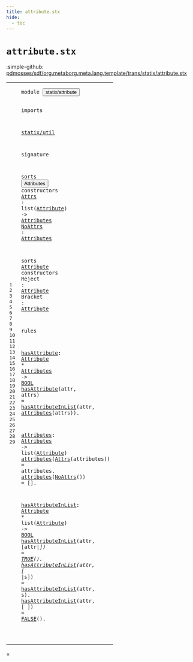 ```yaml
---
title: attribute.stx
hide:
  - toc
---
```


# `attribute.stx`

:simple-github: [pdmosses/sdf/org.metaborg.meta.lang.template/trans/statix/attribute.stx]

[pdmosses/sdf/org.metaborg.meta.lang.template/trans/statix/attribute.stx]: https://github.com/pdmosses/sdf/blob/master/org.metaborg.meta.lang.template/trans/statix/attribute.stx "The source file on GitHub"

<div class="stx"><table class="highlighttable"><tbody><tr><td class="linenos"><div class="linenodiv"><pre><span></span>1
2
3
4
5
6
7
8
9
10
11
12
13
14
15
16
17
18
19
20
21
22
23
24
25
26
27
28
29
</pre></div></td>
<td class="code"><pre><code><span class="keyword">module</span> <button class="modal-open" id="statix/attribute_1_8" title="Multi-file references" data-urls="../main.stx/#statix/attribute_19_3 line 19; ../production.stx/#statix/attribute_6_3 line 6; ../section/syntax.stx/#statix/attribute_12_3 line 12; ../section/template.stx/#statix/attribute_11_3 line 11"><span class="token sort_Id">statix/attribute</span></button>

<span class="keyword">imports</span>

  <a href="../util.stx/#statix/util_1_8" id="statix/util_5_3" title="Defined at ../util.stx line 1"><span class="token sort_Id">statix/util</span></a>

<span class="keyword">signature</span>

  <span class="keyword">sorts</span> <span class="cons_SortDecl"><button class="modal-open" id="Attributes_9_9" title="Multi-file references" data-urls="#Attributes_10_34 line 10, 11, 19, 22; ../production.stx/#Attributes_11_33 line 11; ../section/syntax.stx/#Attributes_29_36 line 29, 36, 37; ../section/template.stx/#Attributes_19_57 line 19, 20, 99"><span class="token sort_Id">Attributes</span></button></span> <span class="keyword">constructors</span>
    <span class="cons_OpDecl"><a href="#Attrs_23_14" id="Attrs_10_5" title="Referenced at line 23"><span class="token sort_Id">Attrs</span></a>   <span class="operator">:</span> <span class="keyword">list</span><span class="operator">(</span><span class="cons_SimpleSort"><a href="#Attribute_13_9" id="Attribute_10_20" title="Defined at line 13"><span class="token sort_Id">Attribute</span></a></span><span class="operator">)</span> <span class="operator">-&gt;</span> <span class="cons_SimpleSort"><a href="#Attributes_9_9" id="Attributes_10_34" title="Defined at line 9"><span class="token sort_Id">Attributes</span></a></span></span>
    <span class="cons_OpDecl"><a href="#NoAttrs_24_14" id="NoAttrs_11_5" title="Referenced at line 24"><span class="token sort_Id">NoAttrs</span></a> <span class="operator">:</span>                    <span class="cons_SimpleSort"><a href="#Attributes_9_9" id="Attributes_11_34" title="Defined at line 9"><span class="token sort_Id">Attributes</span></a></span></span>

  <span class="keyword">sorts</span> <span class="cons_SortDecl"><a href="#Attribute_10_20" id="Attribute_13_9" title="Referenced at line 10, 14, 15, 19, 22, 26"><span class="token sort_Id">Attribute</span></a></span> <span class="keyword">constructors</span>
    <span class="cons_OpDecl"><span id="Reject_14_5" title="Not referenced"><span class="token sort_Id">Reject</span></span>  <span class="operator">:</span> <span class="cons_SimpleSort"><a href="#Attribute_13_9" id="Attribute_14_15" title="Defined at line 13"><span class="token sort_Id">Attribute</span></a></span></span>
    <span class="cons_OpDecl"><span id="Bracket_15_5" title="Not referenced"><span class="token sort_Id">Bracket</span></span> <span class="operator">:</span> <span class="cons_SimpleSort"><a href="#Attribute_13_9" id="Attribute_15_15" title="Defined at line 13"><span class="token sort_Id">Attribute</span></a></span></span>

<span class="keyword">rules</span>

  <a href="#hasAttribute_20_3" id="hasAttribute_19_3" title="Referenced at line 20"><span class="token sort_Id">hasAttribute</span></a><span class="operator">:</span> <span class="cons_SimpleSort"><a href="#Attribute_13_9" id="Attribute_19_17" title="Defined at line 13"><span class="token sort_Id">Attribute</span></a></span> <span class="operator">*</span> <span class="cons_SimpleSort"><a href="#Attributes_9_9" id="Attributes_19_29" title="Defined at line 9"><span class="token sort_Id">Attributes</span></a></span> <span class="operator">-&gt;</span> <span class="cons_SimpleSort"><a href="../util.stx/#BOOL_11_9" id="BOOL_19_43" title="Defined at ../util.stx line 11"><span class="token sort_Id">BOOL</span></a></span>
  <a href="#hasAttribute_19_3" id="hasAttribute_20_3" title="Defined at line 19"><span class="token sort_Id">hasAttribute</span></a><span class="operator">(</span><span class="cons_Var">attr</span><span class="operator">,</span> <span class="cons_Var">attrs</span><span class="operator">)</span> <span class="operator">=</span> <a href="#hasAttributeInList_26_3" id="hasAttributeInList_20_31" title="Defined at line 26"><span class="token sort_Id">hasAttributeInList</span></a><span class="operator">(</span><span class="cons_Var"><span id="attr_20_50" title="Not referenced"><span class="token sort_Id">attr</span></span></span><span class="operator">,</span> <a href="#attributes_22_3" id="attributes_20_56" title="Defined at line 22"><span class="token sort_Id">attributes</span></a><span class="operator">(</span><span class="cons_Var"><span id="attrs_20_67" title="Not referenced"><span class="token sort_Id">attrs</span></span></span><span class="operator">)).</span>

  <a href="#attributes_20_56" id="attributes_22_3" title="Referenced at line 20, 23, 24"><span class="token sort_Id">attributes</span></a><span class="operator">:</span> <span class="cons_SimpleSort"><a href="#Attributes_9_9" id="Attributes_22_15" title="Defined at line 9"><span class="token sort_Id">Attributes</span></a></span> <span class="operator">-&gt;</span> <span class="keyword">list</span><span class="operator">(</span><span class="cons_SimpleSort"><a href="#Attribute_13_9" id="Attribute_22_34" title="Defined at line 13"><span class="token sort_Id">Attribute</span></a></span><span class="operator">)</span>
  <a href="#attributes_22_3" id="attributes_23_3" title="Defined at line 22"><span class="token sort_Id">attributes</span></a><span class="operator">(</span><span class="cons_Op"><a href="#Attrs_10_5" id="Attrs_23_14" title="Defined at line 10"><span class="token sort_Id">Attrs</span></a><span class="operator">(</span><span class="cons_Var">attributes</span>)</span><span class="operator">)</span> <span class="operator">=</span> <span class="cons_Var"><span id="attributes_23_35" title="Not referenced"><span class="token sort_Id">attributes</span></span></span><span class="operator">.</span>
  <a href="#attributes_22_3" id="attributes_24_3" title="Defined at line 22"><span class="token sort_Id">attributes</span></a><span class="operator">(</span><span class="cons_Op"><a href="#NoAttrs_11_5" id="NoAttrs_24_14" title="Defined at line 11"><span class="token sort_Id">NoAttrs</span></a>()</span><span class="operator">)</span>         <span class="operator">=</span> <span class="operator">[].</span>

  <a href="#hasAttributeInList_20_31" id="hasAttributeInList_26_3" title="Referenced at line 20, 27, 28, 29"><span class="token sort_Id">hasAttributeInList</span></a><span class="operator">:</span> <span class="cons_SimpleSort"><a href="#Attribute_13_9" id="Attribute_26_23" title="Defined at line 13"><span class="token sort_Id">Attribute</span></a></span> <span class="operator">*</span> <span class="keyword">list</span><span class="operator">(</span><span class="cons_SimpleSort"><a href="#Attribute_13_9" id="Attribute_26_40" title="Defined at line 13"><span class="token sort_Id">Attribute</span></a></span><span class="operator">)</span> <span class="operator">-&gt;</span> <span class="cons_SimpleSort"><a href="../util.stx/#BOOL_11_9" id="BOOL_26_54" title="Defined at ../util.stx line 11"><span class="token sort_Id">BOOL</span></a></span>
  <a href="#hasAttributeInList_26_3" id="hasAttributeInList_27_3" title="Defined at line 26"><span class="token sort_Id">hasAttributeInList</span></a><span class="operator">(</span><span class="cons_Var">attr</span><span class="operator">,</span> <span class="operator">[</span><span class="cons_Var"><span id="attr_27_29" title="Not referenced"><span class="token sort_Id">attr</span></span></span><span class="operator">|_])</span> <span class="operator">=</span> <span class="cons_Op"><a href="../util.stx/#TRUE_12_5" id="TRUE_27_40" title="Defined at ../util.stx line 12"><span class="token sort_Id">TRUE</span></a>()</span><span class="operator">.</span>
  <a href="#hasAttributeInList_26_3" id="hasAttributeInList_28_3" title="Defined at line 26"><span class="token sort_Id">hasAttributeInList</span></a><span class="operator">(</span><span class="cons_Var">attr</span><span class="operator">,</span> <span class="operator">[_</span>   <span class="operator">|</span><span class="cons_Var">s</span><span class="operator">])</span> <span class="operator">=</span> <a href="#hasAttributeInList_26_3" id="hasAttributeInList_28_40" title="Defined at line 26"><span class="token sort_Id">hasAttributeInList</span></a><span class="operator">(</span><span class="cons_Var"><span id="attr_28_59" title="Not referenced"><span class="token sort_Id">attr</span></span></span><span class="operator">,</span> <span class="cons_Var"><span id="s_28_65" title="Not referenced"><span class="token sort_Id">s</span></span></span><span class="operator">).</span>
  <a href="#hasAttributeInList_26_3" id="hasAttributeInList_29_3" title="Defined at line 26"><span class="token sort_Id">hasAttributeInList</span></a><span class="operator">(</span><span class="cons_Var"><span id="attr_29_22" title="Not referenced"><span class="token sort_Id">attr</span></span></span><span class="operator">,</span> <span class="operator">[</span>      <span class="operator">])</span> <span class="operator">=</span> <span class="cons_Op"><a href="../util.stx/#FALSE_13_5" id="FALSE_29_40" title="Defined at ../util.stx line 13"><span class="token sort_Id">FALSE</span></a>()</span><span class="operator">.</span>

</code></pre></td></tr></tbody></table></div>

<div id="modal">
  <div id="modal-content">
    <span id="modal-close">&times;</span>
    <h2 id="modal-h2"></h2>
    <p  id="modal-p"></p>
    <ul id="modal-ul"></ul>
  </div>
</div>
